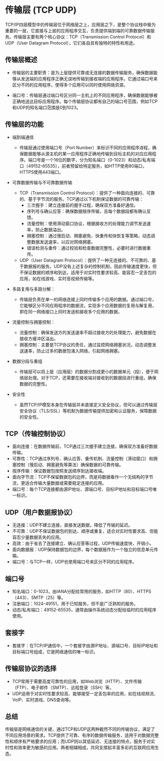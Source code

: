 # 传输层 (TCP UDP)

TCP/IP四层模型中的传输层位于网络层之上，应用层之下，是整个协议栈中极为重要的一层，它直接与上层的应用程序交互，负责提供端到端的可靠数据传输服务。传输层主要有两个核心协议：TCP（Transmission Control Protocol）和UDP（User Datagram Protocol），它们各自具有独特的特性和用途。

## 传输层概述

- 传输层的主要职责：是为上层提供可靠或无连接的数据传输服务，确保数据能够从发送端的应用程序正确无误地传输到接收端的应用程序。它通过端口号来区分不同的应用程序，使得多个应用可以同时使用网络资源。

- 端口号：传输层通过端口号区分同一主机上的不同应用程序，确保数据能够被正确地送达目标应用程序。每个传输层协议都有自己的端口号范围，例如TCP和UDP的知名端口范围是0到1023。

## 传输层的功能

- 端到端通信
  - 传输层通过使用端口号（Port Number）来标识不同的应用程序进程，确保数据能够从源主机的某一应用程序正确地传输到目标主机的对应应用程序。端口号是一个16位的数字，分为知名端口（0-1023）和动态/私有端口（49152-65535），前者预留给特定服务，如HTTP使用80端口，HTTPS使用443端口。

- 可靠数据传输与不可靠数据传输
  - TCP（Transmission Control Protocol）：提供了一种面向连接的、可靠的、基于字节流的服务。TCP通过以下机制保证数据的可靠传输：
    - 三次握手：建立连接前的握手过程，确保双方准备好通信。
    - 序列号与确认应答：确保数据按序传输，且每个数据段都有确认反馈。
    - 流量控制：使用滑动窗口协议，根据接收方的处理能力调节发送速率，防止数据溢出。
    - 拥塞控制：通过慢启动、拥塞避免、快重传和快恢复等策略，动态调整数据发送速率，以应对网络拥塞。
    - 错误检测与重传：通过校验和检查数据完整性，必要时进行数据重传。
  - UDP（User Datagram Protocol）：提供了一种无连接的、不可靠的、基于数据报的服务。UDP没有上述复杂的控制机制，因此传输速度更快，但不保证数据的顺序和到达，适用于对实时性要求较高、能容忍一定丢包的应用，如在线游戏、实时音视频传输等。

- 多路复用与多路分解：
  - 传输层负责在单一的网络连接上同时传输多个应用的数据。通过端口号，它能够区分不同应用程序的数据流，实现多个应用数据的复用与解复用，即在同一网络接口上同时发送和接收多个应用的数据。

- 流量控制与拥塞控制：
  - 流量控制：确保发送方的发送速率不超过接收方的处理能力，避免数据在接收方缓冲区溢出。
  - 拥塞控制：主要是TCP协议的责任，通过监控网络拥塞状况，动态调整发送速率，防止过多的数据包涌入网络，引起网络拥塞。

- 数据分段与重组
  - 传输层可以将上层（应用层）的数据分割成更小的数据单元（段），便于网络层处理。对于TCP，还需要在接收端对接收到的数据段进行重组，确保数据的完整性。

- 安全性
  - 虽然TCP/IP模型本身在传输层并未直接定义安全协议，但可以通过传输层安全协议（TLS/SSL）等机制为数据传输提供加密和认证服务，保障数据的安全性。

## TCP（传输控制协议）

- 面向连接：在数据传输前，TCP通过三次握手建立连接，确保双方准备好数据传输。
- 可靠性：TCP通过序列号、确认应答、重传机制、流量控制（滑动窗口）和拥塞控制（慢启动、拥塞避免等算法）确保数据的可靠传输。
- 按序传输：保证数据包按照发送顺序到达接收端。
- 面向字节流：TCP不保留数据包的边界，而是将数据看作一个无结构的字节流，更适合传输大量数据或需要稳定连接的应用。
- 端口号：每个TCP连接都由源IP地址、源端口号、目标IP地址和目标端口号唯一标识。

## UDP（用户数据报协议）

- 无连接：UDP不建立连接，直接发送数据，降低了传输的延迟。
- 不可靠：UDP不保证数据包的到达、顺序或重复，适合对实时性要求高、但能容忍少量数据丢失的应用。
- 高效：由于省去了连接建立、确认应答等过程，UDP传输速度快，开销小。
- 面向数据报：UDP保持数据包的边界，每个数据报作为一个独立的信息单元传输。
- 端口号：与TCP一样，UDP也使用端口号来区分不同的应用程序。

## 端口号

- 知名端口：0-1023，由IANA分配给常用的服务，如HTTP（80）、HTTPS（443）、SMTP（25）等。
- 注册端口：1024-49151，用于已知服务，但不是广泛熟知的服务。
- 动态/私有端口：49152-65535，通常由操作系统动态分配给临时的应用程序使用。

## 套接字

- 套接字：在TCP/IP通信中，一个套接字由源IP地址、源端口号、目标IP地址和目标端口号组成，它是网络通信的唯一标识。

## 传输层协议的选择

- TCP常用于需要高度可靠性的应用，如Web浏览（HTTP）、文件传输（FTP）、电子邮件（SMTP）、远程登录（SSH）等。
- UDP适用于对实时性要求较高、能够接受一定丢包率的应用，如在线视频流、VoIP、实时游戏、DNS查询等。

## 总结

传输层是网络通信的关键，通过TCP和UDP这两种截然不同的传输协议，满足了不同应用场景的需求。TCP提供了可靠、有序的数据传输服务，适用于对数据完整性和顺序有严格要求的应用；而UDP则以其低延迟、无连接的特点，服务于对实时性和效率更为敏感的应用。两者相辅相成，共同支撑起丰富多彩的互联网应用生态。
